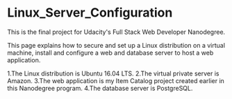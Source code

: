 # Linux_Server_Configuration
This is the final project for Udacity's Full Stack Web Developer Nanodegree.

This page explains how to secure and set up a Linux distribution on a virtual machine, install and configure a web and database server to host a web application.

1.The Linux distribution is Ubuntu 16.04 LTS.
2.The virtual private server is Amazon.
3.The web application is my Item Catalog project created earlier in this Nanodegree program.
4.The database server is PostgreSQL.
